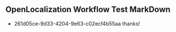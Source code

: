 ## OpenLocalization Workflow Test MarkDown
* 261d05ce-9d33-4204-9e63-c02ecf4b55aa 
thanks!<!--HONumber=Mar16_HO3-->
